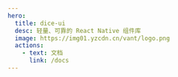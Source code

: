 ```yaml
---
hero:
  title: dice-ui
  desc: 轻量、可靠的 React Native 组件库
  image: https://img01.yzcdn.cn/vant/logo.png
  actions:
    - text: 文档
      link: /docs
---
```

